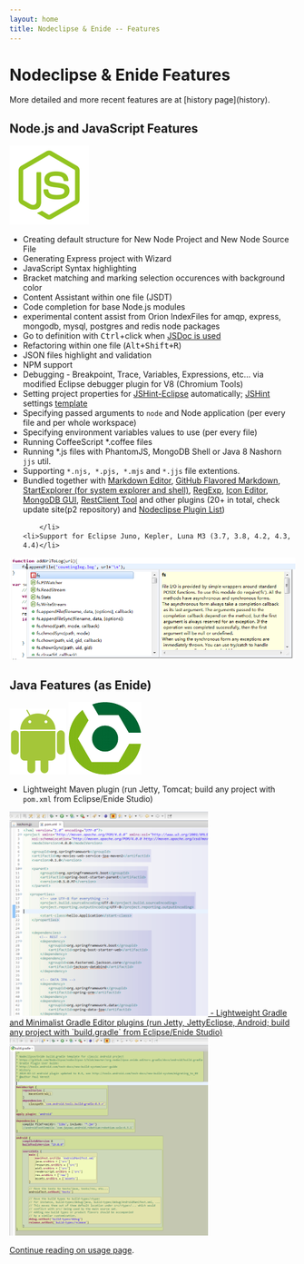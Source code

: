```yaml
---
layout: home
title: Nodeclipse & Enide -- Features
---
```


# Nodeclipse & Enide Features

<p></p>
More detailed and more recent features are at [history page](history).

## Node.js and JavaScript Features


<img src="img/logos/Node-JS-logo.png"/>

<ul>
	<li>Creating default structure for New Node Project and New Node Source File</li>
	<li>Generating Express project with Wizard</li>
	<li>JavaScript Syntax highlighting</li>
	<li>Bracket matching and marking selection occurences with background color</li>
	<li>Content Assistant within one file (JSDT)</li>
	<li>Code completion for base Node.js modules</li>
	<li>experimental content assist from Orion IndexFiles for amqp, express, mongodb, mysql, postgres and redis node packages</li>
	<li>Go to definition with <kbd>Ctrl</kbd>+click when <a href="http://usejsdoc.org/">JSDoc is used</a></li>
	<li>Refactoring within one file (<kbd>Alt+Shift+R</kbd>)</li>
	<li>JSON files highlight and validation</li>
	<li>NPM support</li>
	<li>Debugging - Breakpoint, Trace, Variables, Expressions, etc... via modified Eclipse debugger plugin for V8 (Chromium Tools)</li>
	<li>Setting project properties for <a href="http://github.eclipsesource.com/jshint-eclipse/">JSHint-Eclipse</a> automatically;
		<a href="http://www.jshint.com/">JSHint</a> 
		settings <a href="https://github.com/Nodeclipse/nodeclipse-1/blob/master/org.nodeclipse.ui/templates/common-templates/.jshintrc">template</a> </li>
	<li>Specifying passed arguments to <code>node</code> and Node application (per every file and per whole workspace)</li>
	<li>Specifying environment variables values to use (per every file)</li>
	<li>Running CoffeeScript *.coffee files</li>
	<li>Running *.js files with PhantomJS, MongoDB Shell or Java 8 Nashorn <code>jjs</code> util.</li>
	<li>Supporting <code>*.njs, *.pjs, *.mjs</code> and <code>*.jjs</code> file extentions.</li>
	<li>Bundled together with
		<a href="http://marketplace.eclipse.org/content/markdown-text-editor/click">Markdown Editor</a>, 
		<a href="http://marketplace.eclipse.org/content/github-flavored-markdown-viewer-plugin/click">GitHub Flavored Markdown</a>, 
		<a href="http://marketplace.eclipse.org/node/641101/click">StartExplorer (for system explorer and shell)</a>,
		<a href="http://marketplace.eclipse.org/content/eclipse-regexp/click">RegExp</a>,
		<a href="http://marketplace.eclipse.org/content/eclipse-icons-editor/click">Icon Editor</a>,
		<a href="http://marketplace.eclipse.org/content/monjadb/click">MongoDB GUI</a>, 
		<a href="\restclient-tool">RestClient Tool</a>
		and other plugins (20+ in total, check update site(p2 repository) and 
		<a href="http://www.nodeclipse.org/updates/list">Nodeclipse Plugin List</a>)
		
		</li>
	<li>Support for Eclipse Juno, Kepler, Luna M3 (3.7, 3.8, 4.2, 4.3, 4.4)</li>
</ul>

![](img/Completion-for-base-Node.js-modules.PNG) 

## Java Features (as Enide)

<img src="img/logos/100px-Android_robot.svg.png"/>
<img src="img/logos/gradle-icon-128x128.png"/>

- Lightweight Maven plugin (run Jetty, Tomcat; build any project with `pom.xml` from Eclipse/Enide Studio)  
<!-- ![](img/enide-studio/EditBox-plugin-maven-example.PNG) --> 
<a href="img/enide-studio/EditBox-plugin-maven-example.PNG">
<img src="img/enide-studio/EditBox-plugin-maven-example.PNG" width="350" height="360" />
- Lightweight Gradle and Minimalist Gradle Editor plugins (run Jetty, JettyEclipse, Android; build any project with `build.gradle` from Eclipse/Enide Studio)  
<!-- ![](img/enide-studio/EditBox-plugin-gradle-example.PNG) -->
<a href="img/enide-studio/EditBox-plugin-gradle-example.PNG">
<img src="img/enide-studio/EditBox-plugin-gradle-example.PNG" width="350" height="350" />

Continue reading on [usage page](usage).
